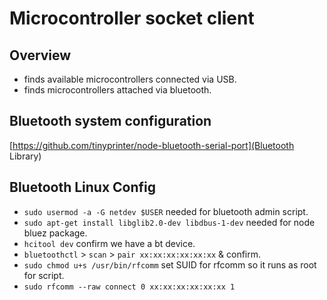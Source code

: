 # Microcontroller socket client
## Overview
- finds available microcontrollers connected via USB.
- finds microcontrollers attached via bluetooth.
## Bluetooth system configuration
[https://github.com/tinyprinter/node-bluetooth-serial-port](Bluetooth Library)

## Bluetooth Linux Config
- `sudo usermod -a -G netdev $USER` needed for bluetooth admin script.
- `sudo apt-get install libglib2.0-dev libdbus-1-dev` needed for node bluez package.
- `hcitool dev` confirm we have a bt device.
- `bluetoothctl` > `scan` > `pair xx:xx:xx:xx:xx:xx` & confirm.
- `sudo chmod u+s /usr/bin/rfcomm` set SUID for rfcomm so it runs as root for script.
- `sudo rfcomm --raw connect 0 xx:xx:xx:xx:xx:xx 1`
